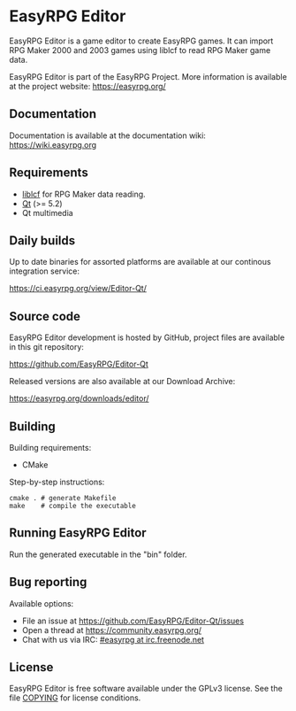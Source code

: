 # EasyRPG Editor

EasyRPG Editor is a game editor to create EasyRPG games. It can import
RPG Maker 2000 and 2003 games using liblcf to read RPG Maker game data.

EasyRPG Editor is part of the EasyRPG Project. More information is
available at the project website: https://easyrpg.org/


## Documentation

Documentation is available at the documentation wiki: https://wiki.easyrpg.org


## Requirements

- [liblcf] for RPG Maker data reading.
- [Qt] (>= 5.2)
- Qt multimedia


## Daily builds

Up to date binaries for assorted platforms are available at our continous
integration service:

https://ci.easyrpg.org/view/Editor-Qt/


## Source code

EasyRPG Editor development is hosted by GitHub, project files are available
in this git repository:

https://github.com/EasyRPG/Editor-Qt

Released versions are also available at our Download Archive:

https://easyrpg.org/downloads/editor/


## Building

Building requirements:

- CMake

Step-by-step instructions:

    cmake . # generate Makefile
    make    # compile the executable

    
## Running EasyRPG Editor

Run the generated executable in the "bin" folder.


## Bug reporting

Available options:

* File an issue at https://github.com/EasyRPG/Editor-Qt/issues
* Open a thread at https://community.easyrpg.org/
* Chat with us via IRC: [#easyrpg at irc.freenode.net]


## License

EasyRPG Editor is free software available under the GPLv3 license.
See the file [COPYING] for license conditions.


[liblcf]: https://github.com/EasyRPG/liblcf
[Qt]: https://www.qt.io
[#easyrpg at irc.freenode.net]: https://kiwiirc.com/nextclient/#ircs://irc.freenode.net/#easyrpg?nick=rpgguest??
[COPYING]: COPYING
